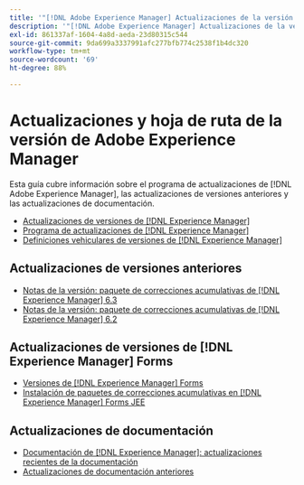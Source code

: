 ```yaml
---
title: '"[!DNL Adobe Experience Manager] Actualizaciones de la versión y mapa de ruta"'
description: '"[!DNL Adobe Experience Manager] Actualizaciones de la versión y mapa de ruta"'
exl-id: 861337af-1604-4a8d-aeda-23d80315c544
source-git-commit: 9da699a3337991afc277bfb774c2538f1b4dc320
workflow-type: tm+mt
source-wordcount: '69'
ht-degree: 88%

---
```


# Actualizaciones y hoja de ruta de la versión de Adobe Experience Manager

Esta guía cubre información sobre el programa de actualizaciones de [!DNL Adobe Experience Manager], las actualizaciones de versiones anteriores y las actualizaciones de documentación.

* [Actualizaciones de versiones de [!DNL Experience Manager]](aem-releases-updates.md)
* [Programa de actualizaciones de [!DNL Experience Manager]](update-releases-roadmap.md)
* [Definiciones vehiculares de versiones de [!DNL Experience Manager]](update-release-vehicle-definitions.md)

## Actualizaciones de versiones anteriores

* [Notas de la versión: paquete de correcciones acumulativas de  [!DNL Experience Manager]  6.3](release-notes-aem-6-3-cumulative-fix-pack.md)
* [Notas de la versión: paquete de correcciones acumulativas de  [!DNL Experience Manager]  6.2](release-notes-aem-6-2-cumulative-fix-pack.md)

## Actualizaciones de versiones de [!DNL Experience Manager] Forms

* [ Versiones de [!DNL Experience Manager] Forms](aem-forms-releases.md)
* [Instalación de paquetes de correcciones acumulativas en [!DNL Experience Manager] Forms JEE](install-cfp-aem-forms-jee.md)

## Actualizaciones de documentación

* [ Documentación de [!DNL Experience Manager]: actualizaciones recientes de la documentación](documentation-updates.md)
* [Actualizaciones de documentación anteriores](previous-documentation-updates.md)
